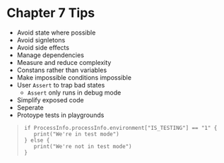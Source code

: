 # Chapter 7 Tips
* Avoid state where possible
* Avoid signletons
* Avoid side effects
* Manage dependencies
* Measure and reduce complexity
* Constans rather than variables
* Make impossible conditions impossible
* User `Assert` to trap bad states
    * `Assert` only runs in debug mode
* Simplify exposed code
* Seperate 
* Protoype tests in playgrounds

>```
>if ProcessInfo.processInfo.environment["IS_TESTING"] == "1" {
>    print("We're in test mode")
>} else {
>    print("We're not in test mode")
>}